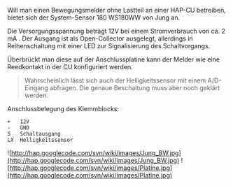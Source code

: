 Will man einen Bewegungsmelder ohne Lastteil an einer HAP-CU betreiben, bietet sich der System-Sensor 180 WS180WW von Jung an.

Die Versorgungsspannung beträgt 12V bei einem Stromverbrauch von ca. 2 mA .  Der Ausgang ist als Open-Collector ausgelegt, allerdings in Reihenschaltung mit einer LED zur Signalisierung des Schaltvorgangs.

Überbrückt man diese auf der Anschlussplatine kann der Melder wie eine Reedkontakt in der CU konfiguriert werden.

> Wahrscheinlich lässt sich auch der Helligkeitssensor mit einem A/D-Eingang abfragen. Die genaue Beschaltung muss aber noch geklärt werden.

Anschlussbelegung des Klemmblocks:
```
+   12V 
-   GND 
S   Schaltausgang 
LX  Helligkeitssensor 
```

![http://hap.googlecode.com/svn/wiki/images/Jung_BW.jpg](http://hap.googlecode.com/svn/wiki/images/Jung_BW.jpg)
![http://hap.googlecode.com/svn/wiki/images/Platine.jpg](http://hap.googlecode.com/svn/wiki/images/Platine.jpg)